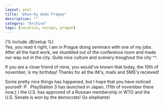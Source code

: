 ```yaml
--- 
layout: post 
title: "phun-ky does Prague"
description: ""
category: "Archive"
tags: [vacation, europe, prague]
---
```

{% include JB/setup %}  
Yes, you read it right, I am in Prague doing seminars with one of my jobs. After all the hard work, we stumbled out of the conference room and made our way out in the city. Quite nice culture and scenery troughout the city ^^.

If you are a close friend of mine, you would've known that today, the 10th of november, is my birthday! Thanks for all the IM's, mails and SMS's recieved!

Some pretty nice things has happened, but I hope that you have noticed yourself :P . PlayStation 3 has launched in Japan, (11th of november there now;) ) the U.S. has approved of a Russian membership in WTO and the U.S. Senate is won by the democrats! Go elephants!
